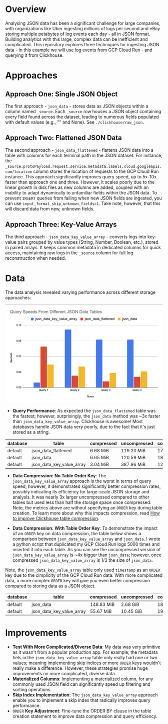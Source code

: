 # Overview

Analysing JSON data has been a significant challenge for large companies, with organizations like Uber ingesting millions of logs per second and eBay storing multiple petabytes of log events each day - all in JSON format. Building analytics with this large, complex data can be inefficient and complicated. This repository explores three techniques for ingesting JSON data - in this example we will use log events from GCP Cloud Run - and querying it from Clickhouse.

# Approaches

## Approach One: Single JSON Object

The first approach - `json_data` - stores data as JSON objects within a column named `_source`. Each `_source` row houses a JSON object containing every field found across the dataset, leading to numerous fields populated with default values (e.g., "" and None). See `./clickhouse/raw_json`.

## Approach Two: Flattened JSON Data

The second approach - `json_data_flattened` - flattens JSON data into a table with columns for each terminal path in the JSON dataset. For instance, the `_source.protoPayload.request.service.metadata.labels.cloud.googleapis.com/location` column stores the location of requests to the GCP Cloud Run instance. This approach significantly improves query speed, up to 5x-10x faster than approach one and three. However, it scales poorly due to the linear growth in disk files as new columns are added, coupled with an inability to adapt dynamically to unfamiliar fields within the JSON data. To prevent `INSERT` queries from failing when new JSON fields are ingested, you can use `input_format_skip_unknown_fields=1`. Take note, however, that this will discard data from new, unknown fields.
 
## Approach Three: Key-Value Arrays

The third approach - `json_data_key_value_array` - converts logs into key-value pairs grouped by value types (String, Number, Boolean, etc.), stored in paired arrays. It keeps common metadata in dedicated columns for quick access, maintaining raw logs in the `_source` column for full log reconstruction when needed.

# Data

The data analysis revealed varying performance across different storage approaches:

![Query Performance](data/query_performance.png)

- **Query Performance**: As expected the `json_data_flattened` table was the fastest; however, surprisingly, the `json_data` method was ~3x faster than `json_data_key_value_array`. Clickhouse is awesome! Most databases handle JSON data very poorly, due to the fact that it's just stored as a string. 

| database | table                      | compressed | uncompressed | compr_rate | rows   | part_count |
|----------|----------------------------|------------|--------------|------------|--------|------------|
| default  | json_data_flattened        | 6.68 MiB   | 119.20 MiB   | 17.84      | 249700 | 3          |
| default  | json_data                  | 6.65 MiB   | 120.59 MiB   | 18.14      | 249700 | 3          |
| default  | json_data_key_value_array  | 3.04 MiB   | 387.96 MiB   | 127.44     | 249700 | 3          |


- **Data Compression: No Table Order Key**: The `json_data_key_value_array` approach is the worst in terms of query speed; however, it demonstrated significantly better compression rates, possibly indicating its efficiency for large-scale JSON storage and analysis.  It was nearly 3x larger uncompressed compared to other tables but used less than half the storage space once compressed. Note, the metrics above are without specifying an `ORDER` key during table creation. To learn more about why this impacts compression, read [How to improve Clickhouse table compression](https://medium.com/datadenys/how-to-improve-clickhouse-table-compression-697ef8f4ccb3). 

- **Data Compression: With Table Order Key**: To demonstrate the impact of an `ORDER` key on data compression, the table below shows a comparison between `json_data_key_value_array` and `json_data`. I wrote a python script that duplicated my GCP Cloud Run logs 5000 times and inserted it into each table. As you can see the uncompressed version of `json_data_key_value_array` is ~4x bigger than `json_data`; however, once compressed `json_data_key_value_array` is 1/3 the size of `json_data`. 

Note, the `json_data_key_value_array` table only used `timestamp` as an `ORDER` key due to the cimplicity of the GCP Cloud Run data. With more complicated data, a more complex `ORDER` key will give you even better compression compared to storing data as a JSON object. 

| database | table                      | compressed | uncompressed | compr_rate | rows   | part_count |
|----------|----------------------------|------------|--------------|------------|--------|------------|
| default  | json_data                  | 148.83 MiB   | 2.68 GiB   | 18.14      | 5675000 | 1          |
| default  | json_data_key_value_array  | 55.67 MiB   | 10.45 GiB   | 192.24     | 5675000 | 1          |


# Improvements
- **Test With More Complicated/Diverse Data**: My data was very primitive as it wasn't from a popular production app. For example, the metadata fiels in the `json_data_key_value_array` table only really had one or two values; meaning implementing skip indices or more `ORDER` keys wouldn't really make a difference. However, these strategies promise huge improvements on more complicated, diverse data. 
- **Materialized Columns**: Implementing a materialized column, for any commonly used JSON field can significantly speed up filtering and sorting operations.
- **Skip Index Implementation**: The `json_data_key_value_array` approach enable you to implement a skip index that radically improves query performance. 
- `ORDER` **Key Adjustment**: Fine-tune the ORDER BY clause in the table creation statement to improve data compression and query efficiency.